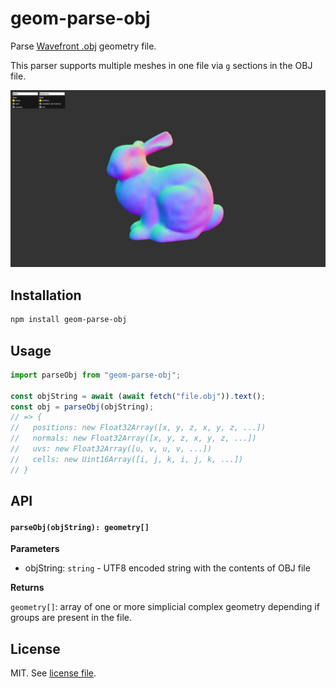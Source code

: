 # geom-parse-obj

Parse [Wavefront .obj](https://github.com/vorg/geom-parse-obj) geometry file.

This parser supports multiple meshes in one file via `g` sections in the OBJ file.

![](screenshot.png)

## Installation

```bash
npm install geom-parse-obj
```

## Usage

```js
import parseObj from "geom-parse-obj";

const objString = await (await fetch("file.obj")).text();
const obj = parseObj(objString);
// => {
//   positions: new Float32Array([x, y, z, x, y, z, ...])
//   normals: new Float32Array([x, y, z, x, y, z, ...])
//   uvs: new Float32Array([u, v, u, v, ...])
//   cells: new Uint16Array([i, j, k, i, j, k, ...])
// }
```

## API

#### `parseObj(objString): geometry[]`

**Parameters**

- objString: `string` - UTF8 encoded string with the contents of OBJ file

**Returns**

`geometry[]`: array of one or more simplicial complex geometry depending if groups are present in the file.

## License

MIT. See [license file](https://github.com/vorg/geom-parse-obj/blob/master/LICENSE.md).
